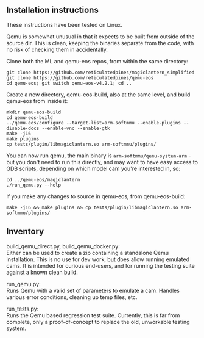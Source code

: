
## Installation instructions

These instructions have been tested on Linux.  

Qemu is somewhat unusual in that it expects to be built from outside of the source dir.  This is clean, keeping the binaries separate from the code, with no risk of checking them in accidentally.

Clone both the ML and qemu-eos repos, from within the same directory:

```
git clone https://github.com/reticulatedpines/magiclantern_simplified
git clone https://github.com/reticulatedpines/qemu-eos
cd qemu-eos; git switch qemu-eos-v4.2.1; cd ..
```
Create a new directory, qemu-eos-build, also at the same level, and build qemu-eos from inside it:

```
mkdir qemu-eos-build
cd qemu-eos-build
../qemu-eos/configure --target-list=arm-softmmu --enable-plugins --disable-docs --enable-vnc --enable-gtk
make -j16
make plugins
cp tests/plugin/libmagiclantern.so arm-softmmu/plugins/
```
You can now run qemu, the main binary is `arm-softmmu/qemu-system-arm` - but you don't need to run this directly, and may want to have easy access to GDB scripts, depending on which model cam you're interested in, so:

```
cd ../qemu-eos/magiclantern
./run_qemu.py --help
```

If you make any changes to source in qemu-eos, from qemu-eos-build:

```
make -j16 && make plugins && cp tests/plugin/libmagiclantern.so arm-softmmu/plugins/
```


## Inventory

build_qemu_direct.py, build_qemu_docker.py:  
Either can be used to create a zip containing a standalone Qemu installation.  This is no use for dev work, but does allow running emulated cams.  It is intended for curious end-users, and for running the testing suite against a known clean build.

run_qemu.py:  
Runs Qemu with a valid set of parameters to emulate a cam.  Handles various error conditions, cleaning up temp files, etc.

run_tests.py:  
Runs the Qemu based regression test suite.  Currently, this is far from complete, only a proof-of-concept to replace the old, unworkable testing system.
